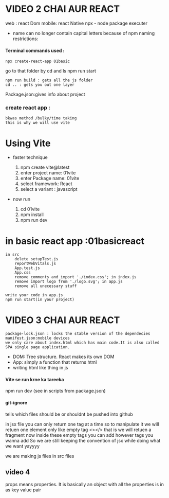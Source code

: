 # VIDEO 2 CHAI AUR REACT
web : react Dom
mobile: react Native
npx - node package executer
 * name can no longer contain capital letters because of npm naming restrictions:


#### Terminal commands used :
    npx create-react-app 01basic
go to that folder by cd and ls
    npm run start

    npm run build : gets all the js folder
    cd .. : gets you out one layer


Package.json:gives info about project

### create react app : 
    bkwas method /bulky/time taking 
    this is why we will use vite 


# Using Vite 
- faster technique
    1. npm create vite@latest
    2. enter project name:  01vite
    3. enter Package name:  01vite
    4. select framework: React
    5. select a variant : javascript

- now run 
    1. cd 01vite
    2. npm install
    3. npm run dev



# in basic react app :01basicreact
    in src 
        delete setupTest.js
        reportWebVitals.js
        App.test.js
        App.css
        remove comments and import './index.css'; in index.js
        remove import logo from './logo.svg'; in app.js
        remove all unecessary stuff

    write your code in app.js
    npm run start(in your project)

# VIDEO 3 CHAI AUR REACT
    package-lock.json : locks the stable version of the dependecies
    manifest.json:mobile devices 
    we only care about index.html which has main code.It is also called SPA single page application.

   - DOM: Tree structure. React makes its own DOM
   - App: simply a function that returns html
   - writing html like thing in js


#### Vite se run krne ka tareeka 
npm run dev
(see in scripts from package.json)


#### git-ignore
tells which files should be or shouldnt be pushed into github


in jsx file you can only return one tag at a time
so to manipulate it we will retuen one element only like empty tag <></> that is we will retuen a fragment 
now inside these empty tags you can add however tags you wanna add
So we are still keeping the convention of jsx while doing what we want
yayyyy

we are making js files in src files


## video 4
props means properties. It is basically an object with all the properties is in as key value pair